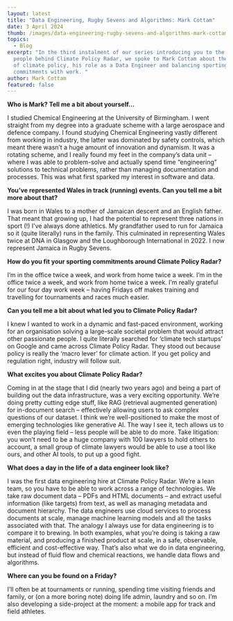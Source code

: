 ```yaml
---
layout: latest
title: "Data Engineering, Rugby Sevens and Algorithms: Mark Cottam"
date: 3 April 2024
thumb: /images/data-engineering-rugby-sevens-and-algorithms-mark-cottam/53486287052_d1c14d8108_o.jpg
topics:
  - Blog
excerpt: "In the third instalment of our series introducing you to the brilliant
  people behind Climate Policy Radar, we spoke to Mark Cottam about the appeal
  of climate policy, his role as a Data Engineer and balancing sporting
  commitments with work. "
author: Mark Cottam
featured: false
---
```

**Who is Mark? Tell me a bit about yourself…** 

I studied Chemical Engineering at the University of Birmingham. I went straight from my degree into a graduate scheme with a large aerospace and defence company. I found studying Chemical Engineering vastly different from working in industry, the latter was dominated by safety controls, which meant there wasn’t a huge amount of innovation and dynamism. It was a rotating scheme, and I really found my feet in the company’s data unit – where I was able to problem-solve and actually spend time “engineering” solutions to technical problems, rather than managing documentation and processes. This was what first sparked my interest in software and data. 

**You’ve represented Wales in track (running) events. Can you tell me a bit more about that?**

I was born in Wales to a mother of Jamaican descent and an English father. That meant that growing up, I had the potential to represent three nations in sport (!) I’ve always done athletics. My grandfather used to run for Jamaica so it (quite literally) runs in the family. This culminated in representing Wales twice at DNA in Glasgow and the Loughborough International in 2022. I now represent Jamaica in Rugby Sevens.

**How do you fit your sporting commitments around Climate Policy Radar?**

I’m in the office twice a week, and work from home twice a week. I’m in the office twice a week, and work from home twice a week. I’m really grateful for our four day work week – having Fridays off makes training and travelling for tournaments and races much easier.

**Can you tell me a bit about what led you to Climate Policy Radar?**

I knew I wanted to work in a dynamic and fast-paced environment, working for an organisation solving a large-scale societal problem that would attract other passionate people. I quite literally searched for ‘climate tech startups’ on Google and came across Climate Policy Radar. They stood out because policy is really the ‘macro lever’ for climate action. If you get policy and regulation right, industry will follow suit. 

**What excites you about Climate Policy Radar?**

Coming in at the stage that I did (nearly two years ago) and being a part of building out the data infrastructure, was a very exciting opportunity. We’re doing pretty cutting edge stuff, like RAG (retrieval augmented generation) for in-document search – effectively allowing users to ask complex questions of our dataset. I think we’re well-positioned to make the most of emerging technologies like generative AI. The way I see it, tech allows us to even the playing field – less people will be able to do more. Take litigation: you won’t need to be a huge company with 100 lawyers to hold others to account, a small group of climate lawyers would be able to use a tool like ours, and other AI tools, to put up a good fight. 

**What does a day in the life of a data engineer look like?**

I was the first data engineering hire at Climate Policy Radar. We’re a lean team, so you have to be able to work across a range of technologies. We take raw document data – PDFs and HTML documents – and extract useful information (like targets) from text, as well as managing metadata and document hierarchy. The data engineers use cloud services to process documents at scale, manage machine learning models and all the tasks associated with that. The analogy I always use for data engineering is to compare it to brewing. In both examples, what you’re doing is taking a raw material, and producing a finished product at scale, in a safe, observable, efficient and cost-effective way. That’s also what we do in data engineering, but instead of fluid flow and chemical reactions, we handle data flows and algorithms.

**Where can you be found on a Friday?**

I’ll often be at tournaments or running, spending time visiting friends and family, or (on a more boring note) doing life admin, laundry and so on. I’m also developing a side-project at the moment: a mobile app for track and field athletes.